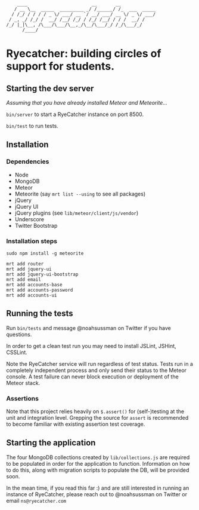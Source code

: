 
        ____                        __       __
       / __ \__  _____  _________ _/ /______/ /_  ___  _____
      / /_/ / / / / _ \/ ___/ __ `/ __/ ___/ __ \/ _ \/ ___/
     / _, _/ /_/ /  __/ /__/ /_/ / /_/ /__/ / / /  __/ /
    /_/ |_|\__, /\___/\___/\__,_/\__/\___/_/ /_/\___/_/
          /____/


# Ryecatcher: building circles of support for students.

## Starting the dev server

_Assuming that you have already installed Meteor and Meteorite..._

`bin/server` to start a RyeCatcher instance on port 8500.

`bin/test` to run tests.

## Installation

### Dependencies

* Node
* MongoDB
* Meteor
* Meteorite (say `mrt list --using` to see all packages)
* jQuery
* jQuery UI
* jQuery plugins (see `lib/meteor/client/js/vendor`)
* Underscore
* Twitter Bootstrap

### Installation steps

    sudo npm install -g meteorite

    mrt add router
    mrt add jquery-ui
    mrt add jquery-ui-bootstrap
    mrt add email
    mrt add accounts-base
    mrt add accounts-password
    mrt add accounts-ui

## Running the tests

Run `bin/tests` and message @noahsussman on Twitter if you have
questions.

In order to get a clean test run you may need to install JSLint,
JSHint, CSSLint.

Note the RyeCatcher service will run regardless of test status. Tests
run in a completely independent process and only send their status
to the Meteor console. A test failure can never block execution or
deployment of the Meteor stack.

### Assertions

Note that this project relies heavily on `$.assert()` for
(self-)testing at the unit and integration level. Grepping the source
for `assert` is recommended to become familiar with existing assertion
test coverage.

## Starting the application

The four MongoDB collections created by `lib/collections.js` are
required to be populated in order for the application to function.
Information on how to do this, along with migration scripts to
populate the DB, will be provided soon.

In the mean time, if you read this far :) and are still interested in
running an instance of RyeCatcher, please reach out to @noahsussman on
Twitter or email `ns@ryecatcher.com`


